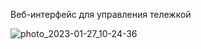 Веб-интерфейс для управления тележкой

![photo_2023-01-27_10-24-36](https://user-images.githubusercontent.com/92631596/215031487-6729fd8a-ec33-44a1-8edd-83ac4dd7ef4a.jpg)
